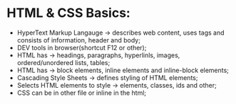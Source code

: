 # HTML & CSS Basics:

* HyperText Markup Langauge -> describes web content, uses tags and consists of information, header and body;
* DEV tools in browser(shortcut F12 or other);
* HTML has -> headings, paragraphs, hyperlinls, images, ordered/unordered lists, tables;
* HTML has -> block elements, inline elements and inline-block elements;
* Cascading Style Sheets -> defines styling of HTML elements;
* Selects HTML elements to style -> elements, classes, ids and other;
* CSS can be in other file or inline in the html;
